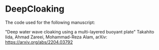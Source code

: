 # DeepCloaking

The code used for the following manuscript:

"Deep water wave cloaking using a multi-layered buoyant plate"
Takahito Iida, Ahmad Zareei, Mohammad-Reza Alam, arXiv: https://arxiv.org/abs/2204.03792


